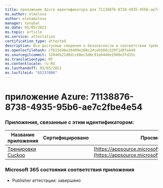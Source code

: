 ```yaml
---
title: приложение Azure идентификатора для 71138876-8738-4935-95b6-ae7c2fbe4e54
ms.author: elmalova
author: elenamalova
manager: tonybal
ms.date: 05/05/2022
ms.topic: article
ms.service: attestation
certification_type: attested
description: Все доступные сведения о безопасности и соответствии требованиям для 71138876-8738-4935-95b6-ae7c2fbe4e54.
ms.openlocfilehash: cfb13e98e39409e308c24ceb50dc229f1d8fe849
ms.sourcegitcommit: 12046b21d8dcc88ec5d6c91e6440e1988e3fd35c
ms.translationtype: MT
ms.contentlocale: ru-RU
ms.lasthandoff: 05/05/2022
ms.locfileid: "65237086"
---
```

# <a name="azure-app-id-71138876-8738-4935-95b6-ae7c2fbe4e54"></a>приложение Azure: 71138876-8738-4935-95b6-ae7c2fbe4e54


### <a name="apps-associated-with-this-id"></a>Приложения, связанные с этим идентификатором:
| **Название приложения** | **Сертифицировано** | **Просмотр в AppSource** |
|--------------|---------------|-----------------------|
| [Тренировки Cuckoo](../forward/WA200002750.md) |  | [https://appsource.microsoft.com/product/office/WA200002750](https://appsource.microsoft.com/product/office/WA200002750) |

### <a name="microsoft-365-app-compliance-status"></a>Microsoft 365 состояния соответствия приложения
- Publisher аттестации: завершено
